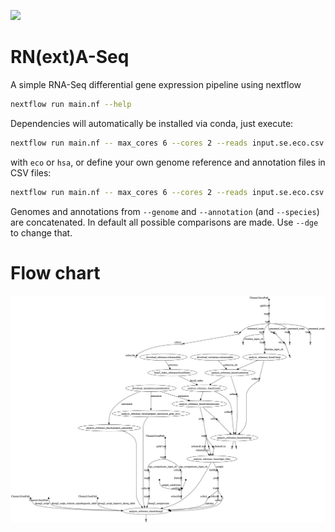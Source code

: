 
![](https://img.shields.io/badge/nextflow-19.10.0-brightgreen)
<!--![](https://img.shields.io/badge/uses-docker-blue.svg)-->

# RN(ext)A-Seq

A simple RNA-Seq differential gene expression pipeline using nextflow

```bash
nextflow run main.nf --help
```

Dependencies will automatically be installed via conda, just execute:

```bash
nextflow run main.nf -- max_cores 6 --cores 2 --reads input.se.eco.csv --species eco
```

with `eco` or `hsa`, or define your own genome reference and annotation files in CSV files:

```bash
nextflow run main.nf -- max_cores 6 --cores 2 --reads input.se.eco.csv --genome fastas.csv --annotation gtf.csv
```

Genomes and annotations from `--genome` and `--annotation` (and `--species`) are concatenated.
In default all possible comparisons are made. Use `--dge` to change that.

# Flow chart

![flow-chart](figures/chart.png)